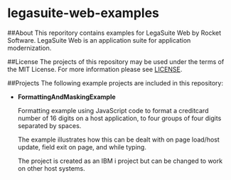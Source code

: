 # legasuite-web-examples
##About
This reporitory contains examples for LegaSuite Web by Rocket Software. LegaSuite Web is an application suite for application modernization.

##License
The projects of this repository may be used under the terms of the MIT License.
For more information please see [LICENSE](LICENSE).

##Projects
The following example projects are included in this repository:

- **FormattingAndMaskingExample**

  Formatting example using JavaScript code to format a creditcard number of 16 digits on a host application, to four groups of four digits separated by spaces.
  
  The example illustrates how this can be dealt with on page load/host update, field exit on page, and while typing.
  
  The project is created as an IBM i project but can be changed to work on other host systems.

